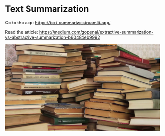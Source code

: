 
# Text Summarization

Go to the app: https://text-summarize.streamlit.app/

Read the article: https://medium.com/gopenai/extractive-summarization-vs-abstractive-summarization-b60484eb9992

![](https://github.com/claudio1975/Medium-blog/blob/master/Summarization_tutorial/images/pile-of-books.png)
